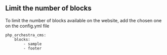 ## Limit the number of blocks

To limit the number of blocks available on the website, add the chosen one on the config.yml file

```
php_orchestra_cms:
    blocks:
        - sample
        - footer
```

